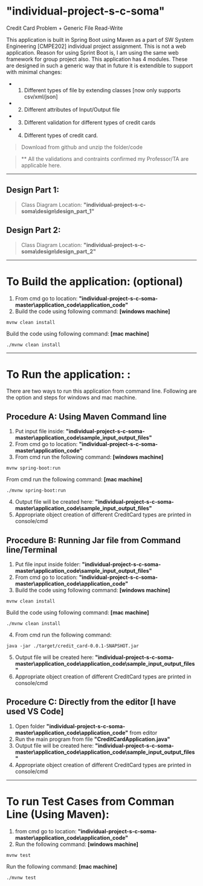 # "individual-project-s-c-soma" 
Credit Card Problem + Generic File Read-Write

This application is built in Spring Boot using Maven as a part of SW System Engineering [CMPE202] individual project assignment. This is not a web application. Reason for using Sprint Boot is, I am using the same web framework for group project also. This application has 4 modules. These are designed in such a generic way that in future it is extendible to support with minimal changes:
- 1. Different types of file by extending classes [now only supports csv/xml/json] 
- 2. Different attributes of Input/Output file
- 3. Different validation for different types of credit cards
- 4. Different types of credit card.

> Download from github and unzip the folder/code 

> ** All the validations and contraints confirmed my Professor/TA are applicable here.
----------------------------------------------------------------
## **Design Part 1:**
> Class Diagram Location: __"individual-project-s-c-soma\design\design_part_1\"__
## **Design Part 2:**
> Class Diagram Location: __"individual-project-s-c-soma\design\design_part_2\"__
----------------------------------------------------------------
# **To Build the application: (optional)**
1. From cmd go to location: __"individual-project-s-c-soma-master\application_code\application_code\"__
2. Build the code using following command: **[windows machine]**
```
mvnw clean install
```

Build the code using following command: **[mac machine]**
```
./mvnw clean install
```
----------------------------------------------------------------
# **To Run the application:** : 
There are two ways to run this application from command line. Following are the option and steps for windows and mac machine. 

## **Procedure A:** Using Maven Command line

1. Put input file inside: __"individual-project-s-c-soma-master\application_code\sample_input_output_files"__
2. From cmd go to location: __"individual-project-s-c-soma-master\application_code\"__
3. From cmd run the following command: **[windows machine]**
```
mvnw spring-boot:run
```
From cmd run the following command: **[mac machine]**
```
./mvnw spring-boot:run
```
4. Output file will be created here: __"individual-project-s-c-soma-master\application_code\sample_input_output_files"__
5. Appropriate object creation of different CreditCard types are printed in console/cmd

## **Procedure B:** Running Jar file from Command line/Terminal

1. Put file input inside folder: __"individual-project-s-c-soma-master\application_code\sample_input_output_files"__ 
2. From cmd go to location: __"individual-project-s-c-soma-master\application_code\application_code\"__
3. Build the code using following command: **[windows machine]**
```
mvnw clean install
```
Build the code using following command: **[mac machine]**
```
./mvnw clean install
```
4. From cmd run the following command: 
```
java -jar ./target/credit_card-0.0.1-SNAPSHOT.jar
```
5. Output file will be created here: __"individual-project-s-c-soma-master\application_code\application_code\sample_input_output_files"__
6. Appropriate object creation of different CreditCard types are printed in console/cmd

## **Procedure C:** Directly from the editor [I have used VS Code]
1. Open folder __"individual-project-s-c-soma-master\application_code\application_code\"__ from editor
2. Run the main program from file __"CreditCardApplication.java"__
3. Output file will be created here: __"individual-project-s-c-soma-master\application_code\application_code\sample_input_output_files"__
4. Appropriate object creation of different CreditCard types are printed in console/cmd
---------------------------------------------------------------
# **To run Test Cases from Comman Line (Using Maven):**

1. from cmd go to location: __"individual-project-s-c-soma-master\application_code\application_code\"__
2. Run the following command: **[windows machine]**
```
mvnw test
```
Run the following command: **[mac machine]**
```
./mvnw test
```

